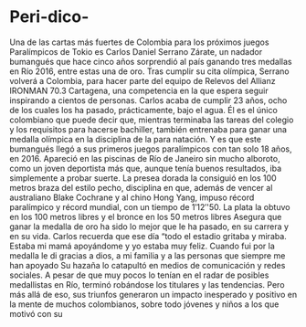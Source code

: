 # Peri-dico-
Una de las cartas más fuertes de Colombia para los próximos juegos Paralímpicos de Tokio es Carlos Daniel Serrano Zárate, un nadador bumangués que hace cinco años sorprendió al país ganando tres medallas en Río 2016, entre estas una de oro. Tras cumplir su cita olímpica, Serrano volverá a Colombia, para hacer parte del equipo de Relevos del Allianz IRONMAN 70.3 Cartagena, una competencia en la que espera seguir inspirando a cientos de personas.
Carlos acaba de cumplir 23 años, ocho de los cuales los ha pasado, prácticamente, bajo el agua. Él es el único colombiano que puede decir que, mientras terminaba las tareas del colegio y los requisitos para hacerse bachiller, también entrenaba para ganar una medalla olímpica en la disciplina de la para natación.
Y es que este bumangués llegó a sus primeros juegos paralímpicos con tan solo 18 años, en 2016. Apareció en las piscinas de Río de Janeiro sin mucho alboroto, como un joven deportista más que, aunque tenía buenos resultados, iba simplemente a probar suerte.
La presea dorada la consiguió en los 100 metros braza del estilo pecho, disciplina en que, además de vencer al australiano Blake Cochrane y al chino Hong Yang, impuso récord paralímpico y récord mundial, con un tiempo de 1′12′'50. La plata la obtuvo en los 100 metros libres y el bronce en los 50 metros libres
Asegura que ganar la medalla de oro ha sido lo mejor que le ha pasado, en su carrera y en su vida. Carlos recuerda que ese día “todo el estadio gritaba y miraba. Estaba mi mamá apoyándome y yo estaba muy feliz. Cuando fui por la medalla le di gracias a dios, a mi familia y a las personas que siempre me han apoyado
Su hazaña lo catapultó en medios de comunicación y redes sociales. A pesar de que muy pocos lo tenían en el radar de posibles medallistas en Río, terminó robándose los titulares y las tendencias. Pero más allá de eso, sus triunfos generaron un impacto inesperado y positivo en la mente de muchos colombianos, sobre todo jóvenes y niños a los que motivó con su 
